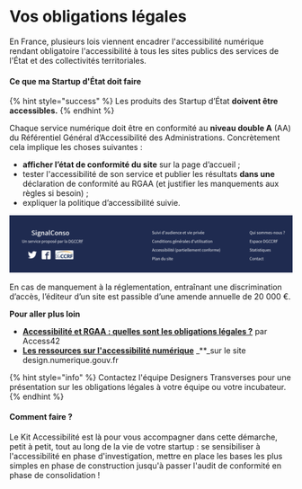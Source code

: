 # Vos obligations légales

En France, plusieurs lois viennent encadrer l'accessibilité numérique rendant obligatoire l'accessibilité à tous les sites publics des services de l'État et des collectivités territoriales.

#### **Ce que ma Startup d'État doit faire**

{% hint style="success" %}
Les produits des Startup d’État **doivent être accessibles.**
{% endhint %}

Chaque service numérique doit être en conformité au **niveau double A** \(AA\) du Référentiel Général d’Accessibilité des Administrations. Concrètement cela implique les choses suivantes :

* **afficher l’état de conformité du site** sur la page d’accueil ;
* tester l'accessibilité de son service et publier les résultats **dans une** déclaration de conformité au RGAA \(et justifier les manquements aux règles si besoin\) ;
* expliquer la politique d’accessibilité suivie.

![SignalConso affiche son taux de conformit&#xE9; \(partiel\) en fin de page](../../../.gitbook/assets/image%20%2814%29%20%282%29.png)

En cas de manquement à la réglementation, entraînant une discrimination d’accès, l’éditeur d’un site est passible d’une amende annuelle de 20 000 €.

**Pour aller plus loin**

* [**Accessibilité et RGAA : quelles sont les obligations légales ?**](https://access42.net/accessibilite-RGAA-obligations-legales) par Access42
* [**Les ressources sur l'accessibilité numérique**](https://design.numerique.gouv.fr/accessibilite-numerique/) _\*\*_sur le site design.numerique.gouv.fr

{% hint style="info" %}
Contactez l'équipe Designers Transverses pour une présentation sur les obligations légales à votre équipe ou votre incubateur.
{% endhint %}

#### **Comment faire ?**

Le Kit Accessibilité est là pour vous accompagner dans cette démarche, petit à petit, tout au long de la vie de votre startup : se sensibiliser à l'accessibilité en phase d'investigation, mettre en place les bases les plus simples en phase de construction jusqu'à passer l'audit de conformité en phase de consolidation !

